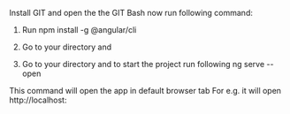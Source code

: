 Install GIT and open the the GIT Bash now run following command:
1. Run 
npm install -g @angular/cli

2. Go to your directory and 

3. Go to your directory and to start the project run following
ng serve --open

This command will open the app in default browser tab 
For e.g. it will open http://localhost: